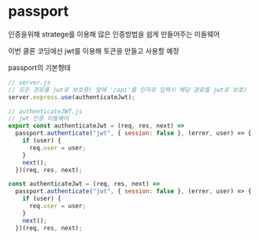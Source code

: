 # passport

인증을위해 stratege를 이용해 많은 인증방법을 쉽게 만들어주는 미들웨어

이번 클론 코딩에선 jwt를 이용해 토큰을 만들고 사용할 예정

passport의 기본형태

```javascript
// server.js
// 모든 경로를 jwt로 보호중( 앞에 '/api'를 인자로 입력시 해당 경로를 jwt로 보호)
server.express.use(authenticateJwt);

// authenticateJWT.js
// jwt 인증 미들웨어
export const authenticateJwt = (req, res, next) =>
  passport.authenticate("jwt", { session: false }, (errer, user) => {
    if (user) {
      req.user = user;
    }
    next();
  })(req, res, next);

```

``` javascript
const authenticateJwt = (req, res, next) =>
  passport.authenticate("jwt", { session: false }, (errer, user) => {
    if (user) {
      req.user = user;
    }
    next();
  })(req, res, next);
```